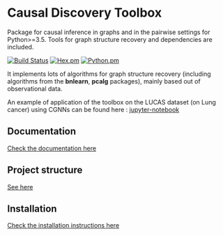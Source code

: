 # Causal Discovery Toolbox

Package for causal inference in graphs and in the pairwise settings for Python>=3.5. Tools for graph structure recovery and dependencies are included.

[![Build Status](https://travis-ci.org/Diviyan-Kalainathan/CausalDiscoveryToolbox.svg?branch=master)](https://travis-ci.org/Diviyan-Kalainathan/CausalDiscoveryToolbox)
[![Hex.pm](https://img.shields.io/hexpm/l/plug.svg)](https://raw.githubusercontent.com/Diviyan-Kalainathan/CausalDiscoveryToolbox/master/LICENSE.md)
[![Python.pm](https://img.shields.io/badge/python-3.5%2C%203.6-lightgrey.svg)](#)

It implements lots of algorithms for graph structure recovery (including algorithms from the __bnlearn__, __pcalg__ packages), mainly based out of observational data.

An example of application of the toolbox on the LUCAS dataset (on Lung cancer) using CGNNs can be found here : [jupyter-notebook](examples/Discovery_LUCAS.ipynb)

## Documentation

[Check the documentation here](documentation.md)

## Project structure

[See here](Specifications.md)

## Installation

[Check the installation instructions here](installation_instructions.md)
